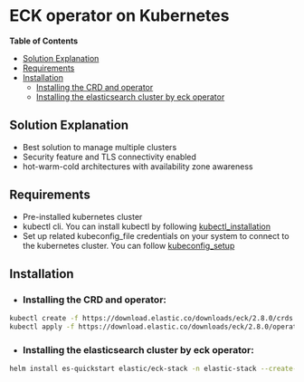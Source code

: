 # ECK operator on Kubernetes

**Table of Contents**
- [Solution Explanation](#solution-explanation)
- [Requirements](#requirements)
- [Installation](#Installation)
  - [Installing the CRD and operator](#installing-the-crd-and-operator)
  - [Installing the elasticsearch cluster by eck operator](#installing-the-elasticsearch-cluster-by-eck-operator)

## Solution Explanation

* Best solution to manage multiple clusters
* Security feature and TLS connectivity enabled
* hot-warm-cold architectures with availability zone awareness

## Requirements
* Pre-installed kubernetes cluster
* kubectl cli. You can install kubectl by following [kubectl_installation](https://kubernetes.io/docs/tasks/tools/)
* Set up related kubeconfig_file credentials on your system to connect to the kubernetes cluster. You can follow [kubeconfig_setup](https://kubernetes.io/docs/concepts/configuration/organize-cluster-access-kubeconfig/)

## Installation

* ### Installing the CRD and operator:
```bash
kubectl create -f https://download.elastic.co/downloads/eck/2.8.0/crds.yaml
kubectl apply -f https://download.elastic.co/downloads/eck/2.8.0/operator.yaml
```
* ### Installing the elasticsearch cluster by eck operator:
```bash
helm install es-quickstart elastic/eck-stack -n elastic-stack --create-namespace --values ./eck/values.yaml
```



